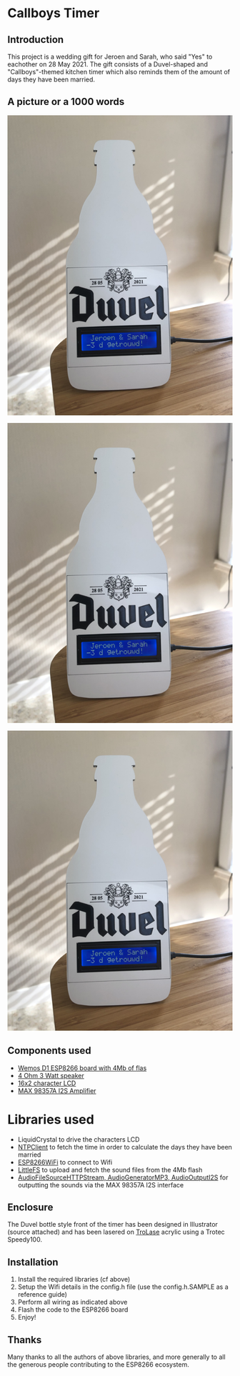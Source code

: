 # Callboys Timer

## Introduction

This project is a wedding gift for Jeroen and Sarah, who said "Yes" to eachother on 28 May 2021. The gift consists of a Duvel-shaped and "Callboys"-themed kitchen timer which also reminds them of the amount of days they have been married.

## A picture or a 1000 words

![Front of the timer](img/front.png)

![Back of the timer](img/front.png)

![Back of the timer](img/front.png)


## Components used

- [Wemos D1 ESP8266 board with 4Mb of flas](https://shop.mchobby.be/en/wemos-lolin-esp/1221-wemos-d1-mini-esp-8266ex-4mb-flash-3232100012219.html)
- [4 Ohm 3 Watt speaker](https://www.adafruit.com/product/1314)
- [16x2 character LCD](https://www.adafruit.com/product/181)
- [MAX 98357A I2S Amplifier](https://www.adafruit.com/product/3006)

# Libraries used

- LiquidCrystal to drive the characters LCD
- [NTPClient](https://github.com/arduino-libraries/NTPClient) to fetch the time in order to calculate the days they have been married
- [ESP8266WiFi](https://github.com/ekstrand/ESP8266wifi) to connect to Wifi
- [LittleFS](https://github.com/littlefs-project/littlefs) to upload and fetch the sound files from the 4Mb flash
- [AudioFileSourceHTTPStream, AudioGeneratorMP3, AudioOutputI2S](https://github.com/earlephilhower/ESP8266Audio) for outputting the sounds via the MAX 98357A I2S interface

## Enclosure

The Duvel bottle style front of the timer has been designed in Illustrator (source attached) and has been lasered on [TroLase](https://www.troteclaser.com/en/knowledge/laser-parameters/) acrylic using a Trotec Speedy100.

## Installation

1. Install the required libraries (cf above)
2. Setup the Wifi details in the config.h file (use the config.h.SAMPLE as a reference guide)
3. Perform all wiring as indicated above
4. Flash the code to the ESP8266 board
5. Enjoy!

## Thanks

Many thanks to all the authors of above libraries, and more generally to all the generous people contributing to the ESP8266 ecosystem.


